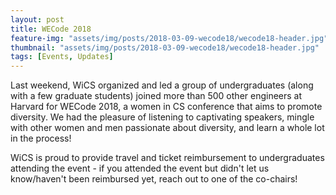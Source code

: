 ```yaml
---
layout: post
title: WECode 2018
feature-img: "assets/img/posts/2018-03-09-wecode18/wecode18-header.jpg"
thumbnail: "assets/img/posts/2018-03-09-wecode18/wecode18-header.jpg"
tags: [Events, Updates]
---
```

Last weekend, WiCS organized and led a group of undergraduates (along with a few graduate students) joined more than 500 other engineers at Harvard for WECode 2018, a women in CS conference that aims to promote diversity. We had the pleasure of listening to captivating speakers, mingle with other women and men passionate about diversity, and learn a whole lot in the process! 

WiCS is proud to provide travel and ticket reimbursement to undergraduates attending the event - if you attended the event but didn't let us know/haven't been reimbursed yet, reach out to one of the co-chairs! 